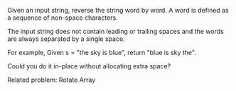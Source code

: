 
Given an input string, reverse the string word by word. A word is defined as a sequence of non-space characters.



The input string does not contain leading or trailing spaces and the words are always separated by a single space.



For example,
Given s = "the sky is blue",
return "blue is sky the".



Could you do it in-place without allocating extra space?


Related problem: Rotate Array